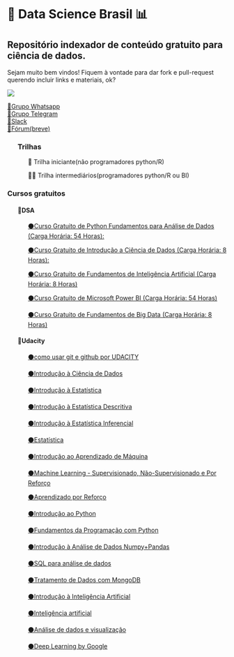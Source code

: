 <h1>🔎 Data Science Brasil 📊</h1>
<h2>Repositório indexador de conteúdo gratuito para ciência de dados.</h2>
Sejam muito bem vindos! Fiquem à vontade para dar fork e pull-request querendo incluir links e materiais, ok?

![](https://media1.tenor.com/images/07988c63e7f4730bd4f5ac57d42440c5/tenor.gif?itemid=11287448)

<a href="https://chat.whatsapp.com/DpLXSpheuiDCXvArYli9pa">🔵Grupo Whatsapp</a><br>
<a href="https://join.slack.com/t/datasciencebrazil/shared_invite/enQtNDQ5NTU1ODk5NTA3LTJiYzNmNWI1YTlkODY5Y2ZiZmIyYTQ4ZjYyNTQ1MThlNTk4ZGRhZTAwOGFmOTQyYWYxZDAyNTI4YTNhM2FiYjg">🔵Grupo Telegram</a><br>
<a href="https://join.slack.com/t/datasciencebrazil/shared_invite/enQtNDQ5NTU1ODk5NTA3LTJiYzNmNWI1YTlkODY5Y2ZiZmIyYTQ4ZjYyNTQ1MThlNTk4ZGRhZTAwOGFmOTQyYWYxZDAyNTI4YTNhM2FiYjg">🔵Slack</a><br>
<a href="">🔵Fórum(breve)</a><br>

<ul><h3>Trilhas</h3>
<ol>👶 Trilha iniciante(não programadores python/R)</ol>
<ol>👨‍💼 Trilha intermediários(programadores python/R ou BI)</ol></ul>

<h3>Cursos gratuitos</h3> 
<ul><h4>🔴DSA</h4>
<ol><a href="https://www.datascienceacademy.com.br/course?courseid=python-fundamentos">⚫Curso Gratuito de Python Fundamentos para Análise de Dados (Carga Horária: 54 Horas):</a></ol>
<ol><a href="https://www.datascienceacademy.com.br/course?courseid=introduo--cincia-de-dados">⚫Curso Gratuito de Introdução a Ciência de Dados (Carga Horária: 8 Horas):</a></ol>
<ol><a href="https://www.datascienceacademy.com.br/course?courseid=inteligencia-artificial-fundamentos">⚫Curso Gratuito de Fundamentos de Inteligência Artificial (Carga Horária: 8 Horas)</a></ol>
<ol><a href="https://www.datascienceacademy.com.br/course?courseid=microsoft-power-bi-para-data-science">⚫Curso Gratuito de Microsoft Power BI (Carga Horária: 54 Horas)</a></ol>
<ol><a href="https://www.datascienceacademy.com.br/course?courseid=big-data-fundamentos">⚫Curso Gratuito de Fundamentos de Big Data (Carga Horária: 8 Horas)</a></ol></ul>
<ul><h4>🔴Udacity</h4>
<ol><a href="https://br.udacity.com/course/how-to-use-git-and-github--ud775
">⚫como usar  git e github por UDACITY</a></ol>
  <ol><a href="https://br.udacity.com/course/intro-to-data-science--ud359
">⚫Introdução à Ciência de Dados</a></ol>
<ol><a href="https://br.udacity.com/course/intro-to-statistics--st101
">⚫Introdução à Estatística</a></ol>
<ol><a href="https://br.udacity.com/course/intro-to-deive-statistics--ud827
">⚫Introdução à Estatística Descritiva</a></ol>
<ol><a href="https://br.udacity.com/course/intro-to-inferential-statistics--ud201
">⚫Introdução à Estatística Inferencial</a></ol>
<ol><a href="https://br.udacity.com/course/statistics--st095
">⚫Estatística</a></ol>
<ol><a href="https://br.udacity.com/course/intro-to-machine-learning--ud120
">⚫Introdução ao Aprendizado de Máquina</a></ol>
<ol><a href="https://br.udacity.com/course/machine-learning--ud262
">⚫Machine Learning - Supervisionado, Não-Supervisionado e Por Reforço</a></ol>
<ol><a href="https://br.udacity.com/course/reinforcement-learning--ud600
">⚫Aprendizado por Reforço</a></ol>
<ol><a href="https://br.udacity.com/course/introduction-to-python--ud1110
">⚫Introdução ao Python</a></ol>
<ol><a href="https://br.udacity.com/course/programming-foundations-with-python--ud036
">⚫Fundamentos da Programação com Python</a></ol>
<ol><a href="https://br.udacity.com/course/intro-to-data-analysis--ud170
">⚫Introdução à Análise de Dados Numpy+Pandas</a></ol>
<ol><a href="https://br.udacity.com/course/sql-for-data-analysis--ud198
">⚫SQL para análise de dados</a></ol>
<ol><a href="https://br.udacity.com/course/data-wrangling-with-mongodb--ud032
">⚫Tratamento de Dados com MongoDB</a></ol>
<ol><a href="https://br.udacity.com/course/intro-to-artificial-intelligence--cs271
">⚫Introdução à Inteligência Artificial</a></ol>
<ol><a href="https://br.udacity.com/course/artificial-intelligence--ud954
">⚫Inteligência artificial</a></ol>
<ol><a href="https://br.udacity.com/course/data-analysis-and-visualization--ud404
">⚫Análise de dados e visualização</a></ol>
<ol><a href="https://br.udacity.com/course/deep-learning--ud730
">⚫Deep Learning by Google</a></ol>
